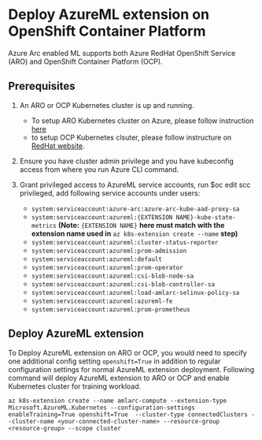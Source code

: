 # Deploy AzureML extension on OpenShift Container Platform

Azure Arc enabled ML supports both Azure RedHat OpenShift Service (ARO) and OpenShift Container Platform (OCP).

## Prerequisites

1. An ARO or OCP Kubernetes cluster is up and running. 

   * To setup ARO Kubernetes cluster on Azure, please follow instruction [here](https://docs.microsoft.com/azure/openshift/tutorial-create-cluster)
   * to setup OCP Kubernetes clsuter, please follow instructure on [RedHat website](https://docs.openshift.com/container-platform/4.6/installing/installing_platform_agnostic/installing-platform-agnostic.html).

1. Ensure you have cluster admin privilege and you have kubeconfig access from where you run Azure CLI command.
1. Grant privileged access to AzureML service accounts, run $oc edit scc privileged, add following service accounts under users:

   * ```system:serviceaccount:azure-arc:azure-arc-kube-aad-proxy-sa```
   * ```system:serviceaccount:azureml:{EXTENSION NAME}-kube-state-metrics``` **(Note:** ```{EXTENSION NAME}``` **here must match with the extension name used in** ```az k8s-extension create --name``` **step)**
   * ```system:serviceaccount:azureml:cluster-status-reporter```
   * ```system:serviceaccount:azureml:prom-admission```
   * ```system:serviceaccount:azureml:default```
   * ```system:serviceaccount:azureml:prom-operator```
   * ```system:serviceaccount:azureml:csi-blob-node-sa```
   * ```system:serviceaccount:azureml:csi-blob-controller-sa```
   * ```system:serviceaccount:azureml:load-amlarc-selinux-policy-sa```
   * ```system:serviceaccount:azureml:azureml-fe```
   * ```system:serviceaccount:azureml:prom-prometheus```

## Deploy AzureML extension

To Deploy AzureML extension on ARO or OCP, you would need to specify one additional config setting ```openshift=True``` in addition to regular configuration settings for normal AzureML extension deployment. Following command will deploy AzureML extension to ARO or OCP and enable Kubernetes cluster for training workload.

   ```azurecli
   az k8s-extension create --name amlarc-compute --extension-type Microsoft.AzureML.Kubernetes --configuration-settings enableTraining=True openshift=True  --cluster-type connectedClusters --cluster-name <your-connected-cluster-name> --resource-group <resource-group> --scope cluster
   ```
